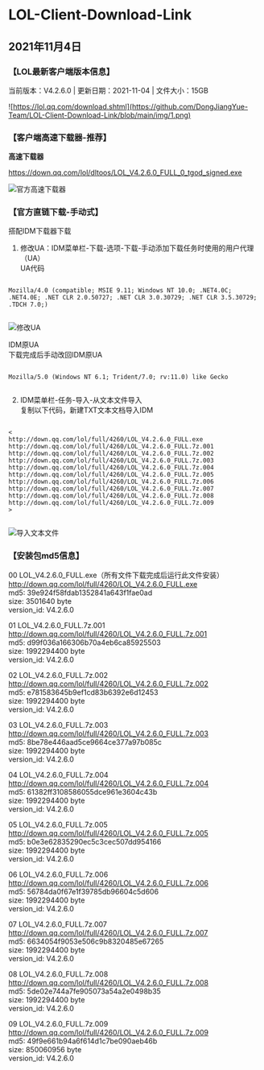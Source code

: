 # LOL-Client-Download-Link  

## 2021年11月4日  

### 【LOL最新客户端版本信息】  

当前版本：V4.2.6.0 | 更新日期：2021-11-04 | 文件大小：15GB  

![https://lol.qq.com/download.shtml](https://github.com/DongJiangYue-Team/LOL-Client-Download-Link/blob/main/img/1.png)
  
### 【客户端高速下载器-推荐】

**高速下载器**

https://down.qq.com/lol/dltoos/LOL_V4.2.6.0_FULL_0_tgod_signed.exe  
  
![官方高速下载器](https://github.com/DongJiangYue-Team/LOL-Client-Download-Link/blob/main/img/2.png)
  
### 【官方直链下载-手动式】  
搭配IDM下载器下载  
1. 修改UA：IDM菜单栏-下载-选项-下载-手动添加下载任务时使用的用户代理（UA）  
UA代码
```
  
Mozilla/4.0 (compatible; MSIE 9.11; Windows NT 10.0; .NET4.0C; .NET4.0E; .NET CLR 2.0.50727; .NET CLR 3.0.30729; .NET CLR 3.5.30729; .TDCH 7.0;)
  
```
  
![修改UA](https://github.com/DongJiangYue-Team/LOL-Client-Download-Link/blob/main/img/3.png)
  
IDM原UA  
下载完成后手动改回IDM原UA  
```
  
Mozilla/5.0 (Windows NT 6.1; Trident/7.0; rv:11.0) like Gecko
  
```
  
2. IDM菜单栏-任务-导入-从文本文件导入  
复制以下代码，新建TXT文本文档导入IDM
 
```
  
<
http://down.qq.com/lol/full/4260/LOL_V4.2.6.0_FULL.exe
http://down.qq.com/lol/full/4260/LOL_V4.2.6.0_FULL.7z.001
http://down.qq.com/lol/full/4260/LOL_V4.2.6.0_FULL.7z.002
http://down.qq.com/lol/full/4260/LOL_V4.2.6.0_FULL.7z.003
http://down.qq.com/lol/full/4260/LOL_V4.2.6.0_FULL.7z.004
http://down.qq.com/lol/full/4260/LOL_V4.2.6.0_FULL.7z.005
http://down.qq.com/lol/full/4260/LOL_V4.2.6.0_FULL.7z.006
http://down.qq.com/lol/full/4260/LOL_V4.2.6.0_FULL.7z.007
http://down.qq.com/lol/full/4260/LOL_V4.2.6.0_FULL.7z.008
http://down.qq.com/lol/full/4260/LOL_V4.2.6.0_FULL.7z.009
>
  
```
  
![导入文本文件](https://github.com/DongJiangYue-Team/LOL-Client-Download-Link/blob/main/img/4.png)
  
### 【安装包md5信息】  
00 LOL_V4.2.6.0_FULL.exe（所有文件下载完成后运行此文件安装）  
http://down.qq.com/lol/full/4260/LOL_V4.2.6.0_FULL.exe  
md5: 39e924f58fdab1352841a643f1fae0ad  
size: 3501640 byte  
version_id: V4.2.6.0  
  
01 LOL_V4.2.6.0_FULL.7z.001  
http://down.qq.com/lol/full/4260/LOL_V4.2.6.0_FULL.7z.001  
md5: d99f036a166306b70a4eb6ca85925503  
size: 1992294400 byte  
version_id: V4.2.6.0  
  
02 LOL_V4.2.6.0_FULL.7z.002  
http://down.qq.com/lol/full/4260/LOL_V4.2.6.0_FULL.7z.002  
md5: e781583645b9ef1cd83b6392e6d12453  
size: 1992294400 byte  
version_id: V4.2.6.0  
  
03 LOL_V4.2.6.0_FULL.7z.003  
http://down.qq.com/lol/full/4260/LOL_V4.2.6.0_FULL.7z.003  
md5: 8be78e446aad5ce9664ce377a97b085c  
size: 1992294400 byte  
version_id: V4.2.6.0  
  
04 LOL_V4.2.6.0_FULL.7z.004  
http://down.qq.com/lol/full/4260/LOL_V4.2.6.0_FULL.7z.004  
md5: 61382ff3108586055dce961e3604c43b  
size: 1992294400 byte  
version_id: V4.2.6.0  
  
05 LOL_V4.2.6.0_FULL.7z.005  
http://down.qq.com/lol/full/4260/LOL_V4.2.6.0_FULL.7z.005  
md5: b0e3e62835290ec5c3cec507dd954166  
size: 1992294400 byte  
version_id: V4.2.6.0  
  
06 LOL_V4.2.6.0_FULL.7z.006  
http://down.qq.com/lol/full/4260/LOL_V4.2.6.0_FULL.7z.006  
md5: 56784da0f67e1f39785db96604c5d606  
size: 1992294400 byte  
version_id: V4.2.6.0  
  
07 LOL_V4.2.6.0_FULL.7z.007  
http://down.qq.com/lol/full/4260/LOL_V4.2.6.0_FULL.7z.007  
md5: 6634054f9053e506c9b8320485e67265  
size: 1992294400 byte  
version_id: V4.2.6.0  
  
08 LOL_V4.2.6.0_FULL.7z.008  
http://down.qq.com/lol/full/4260/LOL_V4.2.6.0_FULL.7z.008  
md5: 5de02e744a7fe905073a54a2e0498b35  
size: 1992294400 byte  
version_id: V4.2.6.0  
  
09 LOL_V4.2.6.0_FULL.7z.009  
http://down.qq.com/lol/full/4260/LOL_V4.2.6.0_FULL.7z.009  
md5: 49f9e661b94a6f614d1c7be090aeb46b  
size: 850060956 byte  
version_id: V4.2.6.0  
  

